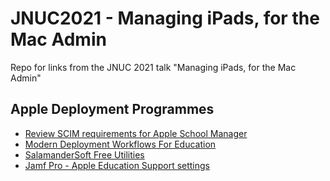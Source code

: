 # JNUC2021 - Managing iPads, for the Mac Admin
Repo for links from the JNUC 2021 talk "Managing iPads, for the Mac Admin"

## Apple Deployment Programmes
- [Review SCIM requirements for Apple School Manager](https://support.apple.com/en-gb/guide/apple-school-manager/apdd88331cd6/web)
- [Modern Deployment Workflows For Education](https://macmule.com/2019/05/27/modern-deployment-workflows-for-education/)
- [SalamanderSoft Free Utilities](https://www.salamandersoft.co.uk/free-utilities/)
- [Jamf Pro - Apple Education Support settings](https://docs.jamf.com/jamf-pro/administrator-guide/Apple_Education_Support_Settings.html)
